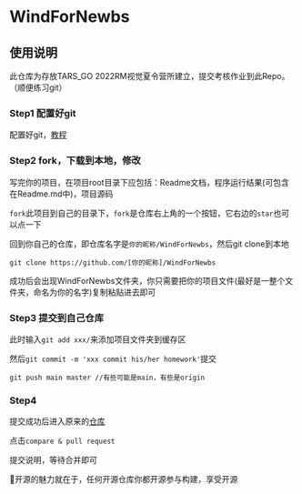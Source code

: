 # WindForNewbs

## 使用说明

此仓库为存放TARS_GO 2022RM视觉夏令营所建立，提交考核作业到此Repo。（顺便练习git）

### Step1 配置好git

配置好git，[教程](https://www.liaoxuefeng.com/wiki/896043488029600)

### Step2 fork，下载到本地，修改

写完你的项目，在项目root目录下应包括：Readme文档，程序运行结果(可包含在Readme.md中)，项目源码

`fork`此项目到自己的目录下，`fork`是仓库右上角的一个按钮，它右边的`star`也可以点一下

回到你自己的仓库，即仓库名字是`你的昵称/WindForNewbs`，然后git clone到本地

```
git clone https://github.com/[你的昵称]/WindForNewbs
```

成功后会出现WindForNewbs文件夹，你只需要把你的项目文件(最好是一整个文件夹，命名为你的名字)复制粘贴进去即可

### Step3 提交到自己仓库

此时输入`git add xxx/`来添加项目文件夹到缓存区

然后`git commit -m 'xxx commit his/her homework'`提交


```
git push main master //有些可能是main，有些是origin
```

### Step4

提交成功后进入原来的[仓库](https://github.com/FileCrasher/WindForNewbs)

点击`compare & pull request`

提交说明，等待合并即可

🙌开源的魅力就在于，任何开源仓库你都开源参与构建，享受开源

